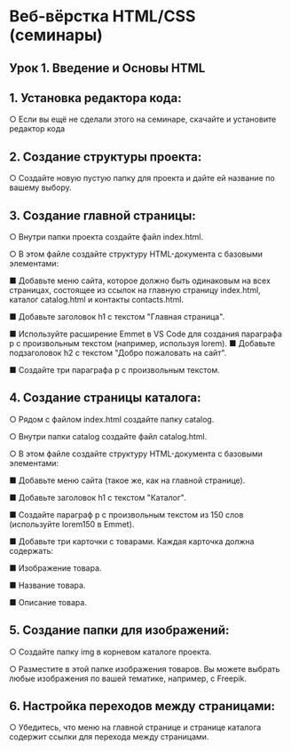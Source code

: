# Веб-вёрстка HTML/CSS (семинары)
## Урок 1. Введение и Основы HTML

## 1. Установка редактора кода:

○ Если вы ещё не сделали этого на семинаре, скачайте и установите
редактор кода

## 2. Создание структуры проекта:

○ Создайте новую пустую папку для проекта и дайте ей название по
вашему выбору.

## 3. Создание главной страницы:

○ Внутри папки проекта создайте файл index.html.

○ В этом файле создайте структуру HTML-документа с базовыми
элементами:

■ Добавьте меню сайта, которое должно быть одинаковым на всех
страницах, состоящее из ссылок на главную страницу
index.html, каталог catalog.html и контакты contacts.html.

■ Добавьте заголовок h1 с текстом "Главная страница".

■ Используйте расширение Emmet в VS Code для создания
параграфа p с произвольным текстом (например, используя
lorem).
■ Добавьте подзаголовок h2 с текстом "Добро пожаловать на сайт".

■ Создайте три параграфа p с произвольным текстом.

## 4. Создание страницы каталога:

○ Рядом с файлом index.html создайте папку catalog.

○ Внутри папки catalog создайте файл catalog.html.

○ В этом файле создайте структуру HTML-документа с базовыми
элементами:

■ Добавьте меню сайта (такое же, как на главной странице).

■ Добавьте заголовок h1 с текстом "Каталог".

■ Создайте параграф p с произвольным текстом из 150 слов
(используйте lorem150 в Emmet).

■ Добавьте три карточки с товарами. Каждая карточка должна
содержать:

■ Изображение товара.

■ Название товара.

■ Описание товара.

## 5. Создание папки для изображений:

○ Создайте папку img в корневом каталоге проекта.

○ Разместите в этой папке изображения товаров. Вы можете выбрать
любые изображения по вашей тематике, например, с Freepik.

## 6. Настройка переходов между страницами:

○ Убедитесь, что меню на главной странице и странице каталога содержит
ссылки для перехода между страницами.
